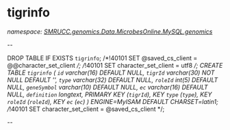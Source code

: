 ﻿# tigrinfo
_namespace: [SMRUCC.genomics.Data.MicrobesOnline.MySQL.genomics](./index.md)_

--
 
 DROP TABLE IF EXISTS `tigrinfo`;
 /*!40101 SET @saved_cs_client = @@character_set_client */;
 /*!40101 SET character_set_client = utf8 */;
 CREATE TABLE `tigrinfo` (
 `id` varchar(16) DEFAULT NULL,
 `tigrId` varchar(30) NOT NULL DEFAULT '',
 `type` varchar(32) DEFAULT NULL,
 `roleId` int(5) DEFAULT NULL,
 `geneSymbol` varchar(10) DEFAULT NULL,
 `ec` varchar(16) DEFAULT NULL,
 `definition` longtext,
 PRIMARY KEY (`tigrId`),
 KEY `type` (`type`),
 KEY `roleId` (`roleId`),
 KEY `ec` (`ec`)
 ) ENGINE=MyISAM DEFAULT CHARSET=latin1;
 /*!40101 SET character_set_client = @saved_cs_client */;
 
 --




